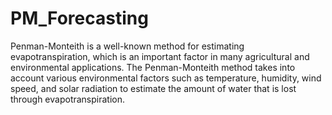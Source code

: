 # PM_Forecasting
Penman-Monteith is a well-known method for estimating evapotranspiration, which is an important factor in many agricultural and 
environmental applications. The Penman-Monteith method takes into account various environmental factors such as temperature, humidity, 
wind speed, and solar radiation to estimate the amount of water that is lost through evapotranspiration.

